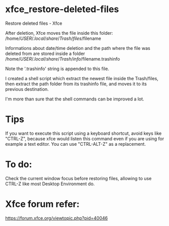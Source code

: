 # xfce_restore-deleted-files
Restore deleted files - Xfce

After deletion, Xfce moves the file inside this folder:
	/home/$USER/.local/share/Trash/files/$filename

Informations about date/time deletion and the path where the file was deleted from are stored inside a folder
	/home/$USER/.local/share/Trash/info/$filename.trashinfo

Note the '.trashinfo' string is appended to this file.

I created a shell script which extract the newest file inside the Trash/files, then extract the path folder from its trashinfo file, and moves it to its previous destination.

I'm more than sure that the shell commands can be improved a lot.

# Tips
If you want to execute this script using a keyboard shortcut, avoid keys like "CTRL-Z", because xfce would listen this command even if you are using for example a text editor.
You can use "CTRL-ALT-Z" as a replacement.

# To do:
Check the current window focus before restoring files, allowing to use CTRL-Z like most Desktop Environment do.

# Xfce forum refer:
https://forum.xfce.org/viewtopic.php?pid=40046
